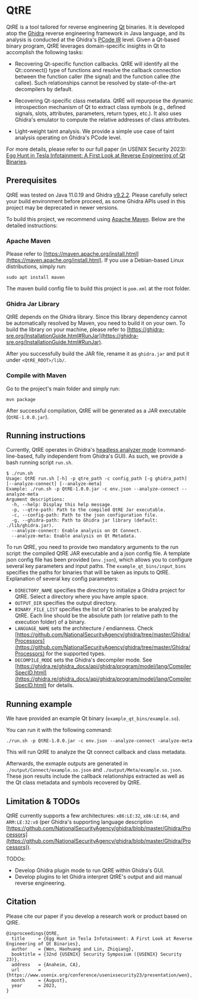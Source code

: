 # QtRE

QtRE is a tool tailored for reverse engineering [Qt](https://www.qt.io/) binaries. It is developed atop the [Ghidra](https://ghidra-sre.org/) reverse engineering framework in Java language, and its analysis is conducted at the Ghidra's [PCode IR](https://ghidra.re/ghidra_docs/api/ghidra/program/model/pcode/PcodeOp.html) level. Given a Qt-based binary program, QtRE leverages domain-specific insights in Qt to accomplish the following tasks:

- Recovering Qt-specific function callbacks. QtRE will identify all the Qt::connect() type of functions and resolve the callback connection between the function caller (the signal) and the function callee (the callee). Such relationships cannot be resolved by state-of-the-art decompilers by default.

- Recovering Qt-specific class metadata. QtRE will repurpose the dynamic introspection mechanism of Qt to extract class symbols (e.g., defined signals, slots, attributes, parameters, return types, etc.). It also uses Ghidra's emulator to compute the relative addresses of class attributes.

- Light-weight taint analysis. We provide a simple use case of taint analysis operating on Ghidra's PCode level.

For more details, please refer to our full paper (in USENIX Security 2023): [Egg Hunt in Tesla Infotainment: A First Look at Reverse Engineering of Qt Binaries](https://www.usenix.org/system/files/sec23summer_181-wen-prepub.pdf).



## Prerequisites

QtRE was tested on Java 11.0.19 and Ghidra [v9.2.2](https://github.com/NationalSecurityAgency/ghidra/releases/tag/Ghidra_9.2.2_build). Please carefully select your build environment before proceed, as some Ghidra APIs used in this project may be deprecated in newer versions.

To build this project, we recommend using [Apache Maven](https://maven.apache.org/). Below are the detailed instructions:


### Apache Maven

Please refer to [https://maven.apache.org/install.html](https://maven.apache.org/install.html). If you use a Debian-based Linux distributions, simply run:

```sudo apt install maven```

The maven build config file to build this project is `pom.xml` at the root folder.


### Ghidra Jar Library

QtRE depends on the Ghidra library. Since this library dependency cannot be automatically resolved by Maven, you need to build it on your own. To build the library on your machine, please refer to [https://ghidra-sre.org/InstallationGuide.html#RunJar](https://ghidra-sre.org/InstallationGuide.html#RunJar).

After you successfully build the JAR file, rename it as `ghidra.jar` and put it under `<QtRE_ROOT>/lib/`.
 

### Compile with Maven

Go to the project's main folder and simply run:

```mvn package```

After successful compilation, QtRE will be generated as a JAR executable (`QtRE-1.0.0.jar`).


## Running instructions

Currently, QtRE operates in Ghidra's [headless analyzer mode](https://static.grumpycoder.net/pixel/support/analyzeHeadlessREADME.html) (command-line-based, fully independent from Ghidra's GUI). As such, we provide a bash running script `run.sh`.

```
$ ./run.sh 
Usage: QtRE run.sh [-h] -p qtre_path -c config_path [-g ghidra_path] [--analyze-connect] [--analyze-meta]
Example: ./run.sh -p QtRE-1.0.0.jar -c env.json --analyze-connect --analyze-meta
Argument descriptions: 
  -h, --help: Display this help message.
  -p, --qtre-path: Path to the compiled QtRE Jar executable.
  -c, --config-path: Path to the json configuration file.
  -g, --ghidra-path: Path to Ghidra jar library (default: ./lib/ghidra.jar).
  --analyze-connect: Enable analysis on Qt Connect.
  --analyze-meta: Enable analysis on Qt Metadata.
```

To run QtRE, you need to provide two mandatory arguments to the run script: the compiled QtRE JAR executable and a json config file. A template json config file has been provided (`env.json`), which allows you to configure several key parameters and input paths. The `example_qt_bins/input_bins` specifies the paths for binaries that will be taken as inputs to QtRE. Explanation of several key config parameters:

- `DIRECTORY_NAME` specifies the directory to initialize a Ghidra project for QtRE. Select a directory where you have ample space.
- `OUTPUT_DIR` specifies the output directory.
- `BINARY_FILE_LIST` specifies the list of Qt binaries to be analyzed by QtRE. Each line should be the absolute path (or relative path to the execution folder) of a binary. 
- `LANGUAGE_NAME` sets the architecture / endianness. Check [https://github.com/NationalSecurityAgency/ghidra/tree/master/Ghidra/Processors](https://github.com/NationalSecurityAgency/ghidra/tree/master/Ghidra/Processors) for the supported types.
- `DECOMPILE_MODE` sets the Ghidra's decompiler mode. See [https://ghidra.re/ghidra_docs/api/ghidra/program/model/lang/CompilerSpecID.html](https://ghidra.re/ghidra_docs/api/ghidra/program/model/lang/CompilerSpecID.html) for details.


## Running example

We have provided an example Qt binary (`example_qt_bins/example.so`). 

You can run it with the following command:

```./run.sh -p QtRE-1.0.0.jar -c env.json --analyze-connect -analyze-meta```

This will run QtRE to analyze the Qt connect callback and class metadata.

Afterwards, the exmaple outputs are generated in `./output/Connect/example.so.json` and `./output/Meta/example.so.json`. These json results include the callback relationships extracted as well as the Qt class metadata and symbols recovered by QtRE.



## Limitation & TODOs

QtRE currently supports a few architectures: `x86:LE:32`, `x86:LE:64`, and `ARM:LE:32:v8` (per Ghidra's supporting language description [https://github.com/NationalSecurityAgency/ghidra/blob/master/Ghidra/Processors](https://github.com/NationalSecurityAgency/ghidra/blob/master/Ghidra/Processors)).

TODOs:

- Develop Ghidra plugin mode to run QtRE within Ghidra's GUI.
- Develop plugins to let Ghidra interpret QtRE's output and aid manual reverse engineering.


## Citation

Please cite our paper if you develop a research work or product based on QtRE.

```
@inproceedings{QtRE,
  title     = {Egg Hunt in Tesla Infotainment: A First Look at Reverse Engineering of Qt Binaries},
  author    = {Wen, Haohuang and Lin, Zhiqiang},
  booktitle = {32nd {USENIX} Security Symposium ({USENIX} Security 23)},
  address   = {Anaheim, CA},
  url       = {https://www.usenix.org/conference/usenixsecurity23/presentation/wen},
  month     = {August},
  year      = 2023,
}
```
